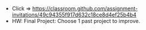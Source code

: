 - Click => https://classroom.github.com/assignment-invitations/49c94355f917d632c18ce8d4ef25b4b4
- HW: Final Project: Choose 1 past project to improve.
